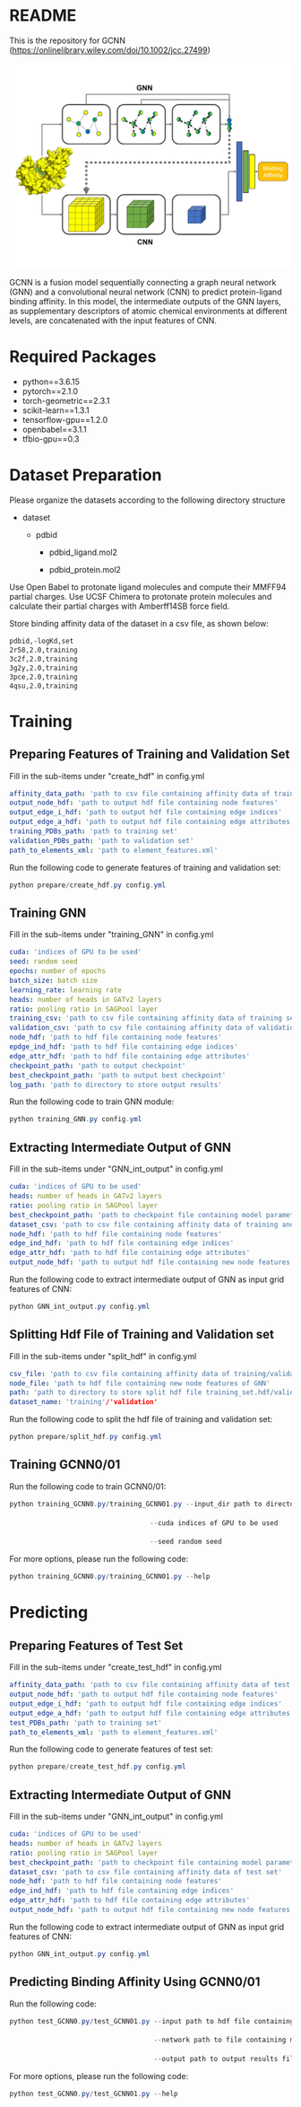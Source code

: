 # README

This is the repository for GCNN (https://onlinelibrary.wiley.com/doi/10.1002/jcc.27499)

​![Figure](Figure/Figure.jpg)​

GCNN is a fusion model sequentially connecting a graph neural network (GNN) and a convolutional neural network (CNN) to predict protein-ligand binding affinity. In this model, the intermediate outputs of the GNN layers, as supplementary descriptors of atomic chemical environments at different levels, are concatenated with the input features of CNN.

# Required Packages

* python==3.6.15
* pytorch==2.1.0
* torch-geometric==2.3.1
* scikit-learn==1.3.1
* tensorflow-gpu==1.2.0
* openbabel==3.1.1
* tfbio-gpu==0.3

# Dataset Preparation

Please organize the datasets according to the following directory structure

* dataset

  * pdbid

    * pdbid\_ligand.mol2

    * pdbid\_protein.mol2

Use Open Babel to protonate ligand molecules and compute their MMFF94 partial charges. Use UCSF Chimera to protonate protein molecules and calculate their partial charges with Amberff14SB force field.

Store binding affinity data of the dataset in a csv file, as shown below:

```csv
pdbid,-logKd,set
2r58,2.0,training
3c2f,2.0,training
3g2y,2.0,training
3pce,2.0,training
4qsu,2.0,training
```

# Training

## Preparing Features of Training and Validation Set

Fill in the sub-items under "create_hdf" in config.yml

```yaml
affinity_data_path: 'path to csv file containing affinity data of training and validation set'
output_node_hdf: 'path to output hdf file containing node features'
output_edge_i_hdf: 'path to output hdf file containing edge indices'
output_edge_a_hdf: 'path to output hdf file containing edge attributes'
training_PDBs_path: 'path to training set'
validation_PDBs_path: 'path to validation set'
path_to_elements_xml: 'path to element_features.xml'
```

Run the following code to generate features of training and validation set: 

```powershell
python prepare/create_hdf.py config.yml
```

## Training GNN

Fill in the sub-items under "training\_GNN" in config.yml

```yaml
cuda: 'indices of GPU to be used'
seed: random seed
epochs: number of epochs
batch_size: batch size
learning_rate: learning rate
heads: number of heads in GATv2 layers
ratio: pooling ratio in SAGPool layer
training_csv: 'path to csv file containing affinity data of training set'
validation_csv: 'path to csv file containing affinity data of validation set'
node_hdf: 'path to hdf file containing node features'
epdge_ind_hdf: 'path to hdf file containing edge indices'
edge_attr_hdf: 'path to hdf file containing edge attributes'
checkpoint_path: 'path to output checkpoint'
best_checkpoint_path: 'path to output best checkpoint'
log_path: 'path to directory to store output results'
```

Run the following code to train GNN module: 

```powershell
python training_GNN.py config.yml
```

## Extracting Intermediate Output of GNN

Fill in the sub-items under "GNN\_int\_output" in config.yml

```yaml
cuda: 'indices of GPU to be used'
heads: number of heads in GATv2 layers
ratio: pooling ratio in SAGPool layer
best_checkpoint_path: 'path to checkpoint file containing model parameters'
dataset_csv: 'path to csv file containing affinity data of training and validation set'
node_hdf: 'path to hdf file containing node features'
edge_ind_hdf: 'path to hdf file containing edge indices'
edge_attr_hdf: 'path to hdf file containing edge attributes'
output_node_hdf: 'path to output hdf file containing new node features of GNN'
```

Run the following code to extract intermediate output of GNN as input grid features of CNN: 

```powershell
python GNN_int_output.py config.yml
```

## Splitting Hdf File of Training and Validation set

Fill in the sub-items under "split\_hdf" in config.yml

```yaml
csv_file: 'path to csv file containing affinity data of training/validation set'
node_file: 'path to hdf file containing new node features of GNN'
path: 'path to directory to store split hdf file training_set.hdf/validation_set.hdf'
dataset_name: 'training'/'validation'
```

Run the following code to split the hdf file of training and validation set:

```powershell
python prepare/split_hdf.py config.yml
```

## Training GCNN0/01

Run the following code to train GCNN0/01: 

```powershell
python training_GCNN0.py/training_GCNN01.py --input_dir path to directory containing training_set.hdf and validation_set.hdf

                                   --cuda indices of GPU to be used

                                   --seed random seed
```

For more options, please run the following code: 

```powershell
python training_GCNN0.py/training_GCNN01.py --help
```

# Predicting

## Preparing Features of Test Set

Fill in the sub-items under "create_test_hdf" in config.yml

```yaml
affinity_data_path: 'path to csv file containing affinity data of test set'
output_node_hdf: 'path to output hdf file containing node features'
output_edge_i_hdf: 'path to output hdf file containing edge indices'
output_edge_a_hdf: 'path to output hdf file containing edge attributes'
test_PDBs_path: 'path to training set'
path_to_elements_xml: 'path to element_features.xml'
```

Run the following code to generate features of test set:

```powershell
python prepare/create_test_hdf.py config.yml
```

## Extracting Intermediate Output of GNN

Fill in the sub-items under "GNN\_int\_output" in config.yml

```yaml
cuda: 'indices of GPU to be used'
heads: number of heads in GATv2 layers
ratio: pooling ratio in SAGPool layer
best_checkpoint_path: 'path to checkpoint file containing model parameters'
dataset_csv: 'path to csv file containing affinity data of test set'
node_hdf: 'path to hdf file containing node features'
edge_ind_hdf: 'path to hdf file containing edge indices'
edge_attr_hdf: 'path to hdf file containing edge attributes'
output_node_hdf: 'path to output hdf file containing new node features of GNN'
```

Run the following code to extract intermediate output of GNN as input grid features of CNN:

```powershell
python GNN_int_output.py config.yml
```

## Predicting Binding Affinity Using GCNN0/01

Run the following code:

```powershell
python test_GCNN0.py/test_GCNN01.py --input path to hdf file containing new node features of GNN

                                    --network path to file containing model parameters (delete “.meta” )

                                    --output path to output results file
```

For more options, please run the following code:

```powershell
python test_GCNN0.py/test_GCNN01.py --help
```

‍
